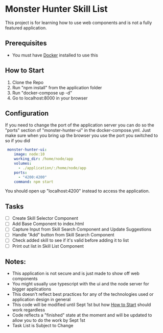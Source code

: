 # Monster Hunter Skill List
This project is for learning how to use web components and is not a fully featured application.

## Prerequisites
* You must have [Docker](https://docs.docker.com/get-docker) installed to use this

## How to Start
1. Clone the Repo
2. Run "npm install" from the application folder
3. Run "docker-compose up -d"
4. Go to localhost:8000 in your browser

## Configuration
If you need to change the port of the application server you can do so the "ports" section of "monster-hunter-ui" in the docker-compose.yml.
Just make sure when you bring up the browser you use the port you switched to so if you did

```yaml
 monster-hunter-ui:
    image: node:10
    working_dir: /home/node/app
    volumes: 
      - ./application/:/home/node/app
    ports: 
      - "4200:4200"
    command: npm start
```

You should open up "localhost:4200" instead to access the application.

## Tasks
- [ ] Create Skill Selector Component
- [ ] Add Base Component to index.html
- [ ] Capture Input from Skill Search Component and Update Suggestions
- [ ] Handle "Add" button from Skill Search Component
- [ ] Check added skill to see if it's valid before adding it to list
- [ ] Print out list in Skill List Component

## Notes:
* This application is not secure and is just made to show off web components
* You might usually use typescript with the ui and the node server for bigger applications
* This doesn't reflect best practices for any of the technologies used or application design in general
* This code will be modified until Sept 1st but how [How to Start](#how-to-start) should work regardless
* Code reflects a "finished" state at the moment and will be updated to allow you to do the work by Sept 1st
* Task List is Subject to Change